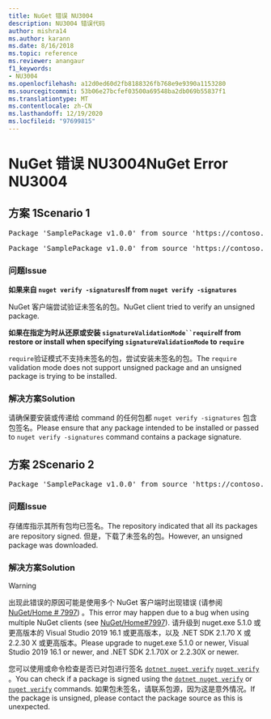 ```yaml
---
title: NuGet 错误 NU3004
description: NU3004 错误代码
author: mishra14
ms.author: karann
ms.date: 8/16/2018
ms.topic: reference
ms.reviewer: anangaur
f1_keywords:
- NU3004
ms.openlocfilehash: a12d0ed60d2fb8188326fb768e9e9390a1153280
ms.sourcegitcommit: 53b06e27bcfef03500a69548ba2db069b55837f1
ms.translationtype: MT
ms.contentlocale: zh-CN
ms.lasthandoff: 12/19/2020
ms.locfileid: "97699815"
---
```

# <a name="nuget-error-nu3004"></a><span data-ttu-id="cdd40-103">NuGet 错误 NU3004</span><span class="sxs-lookup"><span data-stu-id="cdd40-103">NuGet Error NU3004</span></span>

## <a name="scenario-1"></a><span data-ttu-id="cdd40-104">方案 1</span><span class="sxs-lookup"><span data-stu-id="cdd40-104">Scenario 1</span></span>

<pre>Package 'SamplePackage v1.0.0' from source 'https://contoso.com/index.json': The package is not signed.</pre>
<pre>Package 'SamplePackage v1.0.0' from source 'https://contoso.com/index.json': signatureValidationMode is set to require, so packages are allowed only if signed by trusted signers; however, this package is unsigned.</pre>

### <a name="issue"></a><span data-ttu-id="cdd40-105">问题</span><span class="sxs-lookup"><span data-stu-id="cdd40-105">Issue</span></span>

<span data-ttu-id="cdd40-106">**如果来自 `nuget verify -signatures`**</span><span class="sxs-lookup"><span data-stu-id="cdd40-106">**If from `nuget verify -signatures`**</span></span>

<span data-ttu-id="cdd40-107">NuGet 客户端尝试验证未签名的包。</span><span class="sxs-lookup"><span data-stu-id="cdd40-107">NuGet client tried to verify an unsigned package.</span></span>

<span data-ttu-id="cdd40-108">**如果在指定为时从还原或安装 `signatureValidationMode``require`**</span><span class="sxs-lookup"><span data-stu-id="cdd40-108">**If from restore or install when specifying `signatureValidationMode` to `require`**</span></span>

<span data-ttu-id="cdd40-109">`require`验证模式不支持未签名的包，尝试安装未签名的包。</span><span class="sxs-lookup"><span data-stu-id="cdd40-109">The `require` validation mode does not support unsigned package and an unsigned package is trying to be installed.</span></span>

### <a name="solution"></a><span data-ttu-id="cdd40-110">解决方案</span><span class="sxs-lookup"><span data-stu-id="cdd40-110">Solution</span></span>

<span data-ttu-id="cdd40-111">请确保要安装或传递给 command 的任何包都 `nuget verify -signatures` 包含包签名。</span><span class="sxs-lookup"><span data-stu-id="cdd40-111">Please ensure that any package intended to be installed or passed to `nuget verify -signatures` command contains a package signature.</span></span>

## <a name="scenario-2"></a><span data-ttu-id="cdd40-112">方案 2</span><span class="sxs-lookup"><span data-stu-id="cdd40-112">Scenario 2</span></span>

<pre>Package 'SamplePackage v1.0.0' from source 'https://contoso.com/index.json': This repository indicated that all its packages are repository signed; however, this package is unsigned.</pre>

### <a name="issue"></a><span data-ttu-id="cdd40-113">问题</span><span class="sxs-lookup"><span data-stu-id="cdd40-113">Issue</span></span>

<span data-ttu-id="cdd40-114">存储库指示其所有包均已签名。</span><span class="sxs-lookup"><span data-stu-id="cdd40-114">The repository indicated that all its packages are repository signed.</span></span> <span data-ttu-id="cdd40-115">但是，下载了未签名的包。</span><span class="sxs-lookup"><span data-stu-id="cdd40-115">However, an unsigned package was downloaded.</span></span>

### <a name="solution"></a><span data-ttu-id="cdd40-116">解决方案</span><span class="sxs-lookup"><span data-stu-id="cdd40-116">Solution</span></span>

> [!Warning]
> <span data-ttu-id="cdd40-117">出现此错误的原因可能是使用多个 NuGet 客户端时出现错误 (请参阅 [NuGet/Home # 7997](https://github.com/NuGet/Home/issues/7997)) 。</span><span class="sxs-lookup"><span data-stu-id="cdd40-117">This error may happen due to a bug when using multiple NuGet clients (see [NuGet/Home#7997](https://github.com/NuGet/Home/issues/7997)).</span></span> <span data-ttu-id="cdd40-118">请升级到 nuget.exe 5.1.0 或更高版本的 Visual Studio 2019 16.1 或更高版本，以及 .NET SDK 2.1.70 X 或 2.2.30 X 或更高版本。</span><span class="sxs-lookup"><span data-stu-id="cdd40-118">Please upgrade to nuget.exe 5.1.0 or newer, Visual Studio 2019 16.1 or newer, and .NET SDK 2.1.70X or 2.2.30X or newer.</span></span>

<span data-ttu-id="cdd40-119">您可以使用或命令检查是否已对包进行签名 [`dotnet nuget verify`](/dotnet/core/tools/dotnet-nuget-verify.md) [`nuget verify`](../cli-reference/cli-ref-verify.md) 。</span><span class="sxs-lookup"><span data-stu-id="cdd40-119">You can check if a package is signed using the [`dotnet nuget verify`](/dotnet/core/tools/dotnet-nuget-verify.md) or [`nuget verify`](../cli-reference/cli-ref-verify.md) commands.</span></span> <span data-ttu-id="cdd40-120">如果包未签名，请联系包源，因为这是意外情况。</span><span class="sxs-lookup"><span data-stu-id="cdd40-120">If the package is unsigned, please contact the package source as this is unexpected.</span></span>
